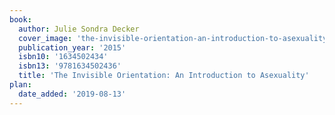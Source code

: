 ```yaml
---
book:
  author: Julie Sondra Decker
  cover_image: 'the-invisible-orientation-an-introduction-to-asexuality.jpg'
  publication_year: '2015'
  isbn10: '1634502434'
  isbn13: '9781634502436'
  title: 'The Invisible Orientation: An Introduction to Asexuality'
plan:
  date_added: '2019-08-13'
---
```

